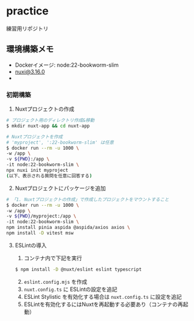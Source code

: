 # practice

練習用リポジトリ

## 環境構築メモ

- Dockerイメージ: node:22-bookworm-slim
- nuxi@3.16.0
- 

### 初期構築

1. Nuxtプロジェクトの作成

```sh
# プロジェクト用のディレクトリ作成&移動
$ mkdir nuxt-app && cd nuxt-app

# Nuxtプロジェクトを作成
# 'myproject', ':22-bookworm-slim' は任意
$ docker run --rm -u 1000 \
-w /app \
-v ${PWD}:/app \
-it node:22-bookworm-slim \
npx nuxi init myproject
(以下、表示される質問を任意に回答する)
```

2. Nuxtプロジェクトにパッケージを追加

```sh
# 「1. Nuxtプロジェクトの作成」で作成したプロジェクトをマウントすること
$ docker run --rm -u 1000 \
-w /app \
-v ${PWD}/myproject:/app \
-it node:22-bookworm-slim \
npm install pinia aspida @aspida/axios axios \
npm install -D vitest msw
```


3. ESLintの導入

    1. コンテナ内で下記を実行

    ```sh
    $ npm install -D @nuxt/eslint eslint typescript
    ```

    2. `eslint.config.mjs` を作成
    3. `nuxt.config.ts` に ESLintの設定を追記
    4. ESLint Stylistic を有効化する場合は `nuxt.config.ts` に設定を追記
    5. ESLintを有効化するにはNuxtを再起動する必要あり（コンテナの再起動）

